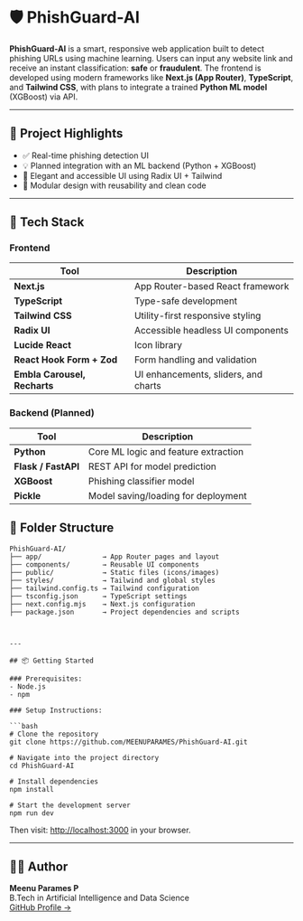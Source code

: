 # 🛡️ PhishGuard-AI

**PhishGuard-AI** is a smart, responsive web application built to detect phishing URLs using machine learning. Users can input any website link and receive an instant classification: **safe** or **fraudulent**. The frontend is developed using modern frameworks like **Next.js (App Router)**, **TypeScript**, and **Tailwind CSS**, with plans to integrate a trained **Python ML model** (XGBoost) via API.

---

## 🚀 Project Highlights

- ✅ Real-time phishing detection UI
- 💡 Planned integration with an ML backend (Python + XGBoost)
- 🎨 Elegant and accessible UI using Radix UI + Tailwind
- 🧠 Modular design with reusability and clean code

---
## 🧠 Tech Stack

### Frontend
| Tool               | Description                                        |
|--------------------|----------------------------------------------------|
| **Next.js**        | App Router-based React framework                   |
| **TypeScript**     | Type-safe development                              |
| **Tailwind CSS**   | Utility-first responsive styling                   |
| **Radix UI**       | Accessible headless UI components                  |
| **Lucide React**   | Icon library                                       |
| **React Hook Form + Zod** | Form handling and validation               |
| **Embla Carousel, Recharts** | UI enhancements, sliders, and charts     |

### Backend (Planned)
| Tool              | Description                                         |
|-------------------|-----------------------------------------------------|
| **Python**        | Core ML logic and feature extraction                |
| **Flask / FastAPI** | REST API for model prediction                    |
| **XGBoost**       | Phishing classifier model                           |
| **Pickle**        | Model saving/loading for deployment                 |

## 📁 Folder Structure

```
PhishGuard-AI/
├── app/               → App Router pages and layout
├── components/        → Reusable UI components
├── public/            → Static files (icons/images)
├── styles/            → Tailwind and global styles
├── tailwind.config.ts → Tailwind configuration
├── tsconfig.json      → TypeScript settings
├── next.config.mjs    → Next.js configuration
├── package.json       → Project dependencies and scripts



---

## 📦 Getting Started

### Prerequisites:
- Node.js 
- npm

### Setup Instructions:

```bash
# Clone the repository
git clone https://github.com/MEENUPARAMES/PhishGuard-AI.git

# Navigate into the project directory
cd PhishGuard-AI

# Install dependencies
npm install

# Start the development server
npm run dev
```

Then visit: [http://localhost:3000](http://localhost:3000) in your browser.

---

## 👩‍💻 Author

**Meenu Parames P**  
B.Tech in Artificial Intelligence and Data Science  
[GitHub Profile →](https://github.com/MEENUPARAMES)
